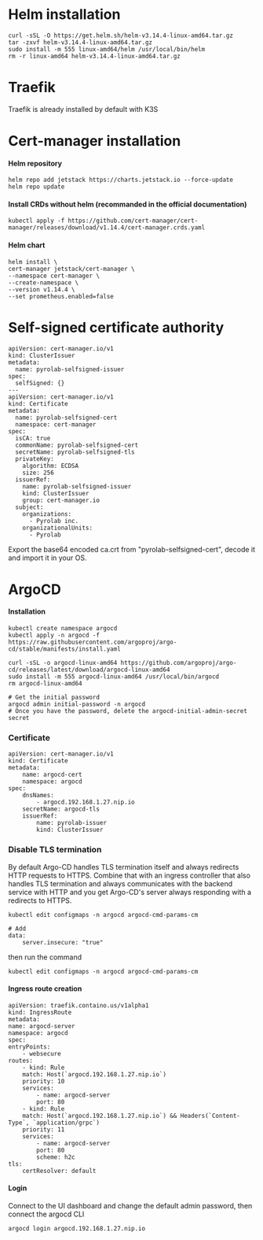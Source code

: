 # Helm installation
    curl -sSL -O https://get.helm.sh/helm-v3.14.4-linux-amd64.tar.gz
    tar -zxvf helm-v3.14.4-linux-amd64.tar.gz
    sudo install -m 555 linux-amd64/helm /usr/local/bin/helm
    rm -r linux-amd64 helm-v3.14.4-linux-amd64.tar.gz

# Traefik
Traefik is already installed by default with K3S

# Cert-manager installation
#### Helm repository
    helm repo add jetstack https://charts.jetstack.io --force-update
    helm repo update
#### Install CRDs without helm (recommanded in the official documentation)
    kubectl apply -f https://github.com/cert-manager/cert-manager/releases/download/v1.14.4/cert-manager.crds.yaml
#### Helm chart
    helm install \
    cert-manager jetstack/cert-manager \
    --namespace cert-manager \
    --create-namespace \
    --version v1.14.4 \
    --set prometheus.enabled=false
# Self-signed certificate authority
    apiVersion: cert-manager.io/v1
    kind: ClusterIssuer
    metadata:
      name: pyrolab-selfsigned-issuer
    spec:
      selfSigned: {}
    ---
    apiVersion: cert-manager.io/v1
    kind: Certificate
    metadata:
      name: pyrolab-selfsigned-cert
      namespace: cert-manager
    spec:
      isCA: true
      commonName: pyrolab-selfsigned-cert
      secretName: pyrolab-selfsigned-tls
      privateKey:
        algorithm: ECDSA
        size: 256
      issuerRef:
        name: pyrolab-selfsigned-issuer
        kind: ClusterIssuer
        group: cert-manager.io
      subject:
        organizations:
          - Pyrolab inc.
        organizationalUnits:
          - Pyrolab
Export the base64 encoded ca.crt from "pyrolab-selfsigned-cert", decode it and import it in your OS.
# ArgoCD
#### Installation
    kubectl create namespace argocd
    kubectl apply -n argocd -f https://raw.githubusercontent.com/argoproj/argo-cd/stable/manifests/install.yaml

    curl -sSL -o argocd-linux-amd64 https://github.com/argoproj/argo-cd/releases/latest/download/argocd-linux-amd64
    sudo install -m 555 argocd-linux-amd64 /usr/local/bin/argocd
    rm argocd-linux-amd64

    # Get the initial password
    argocd admin initial-password -n argocd
    # Once you have the password, delete the argocd-initial-admin-secret secret

### Certificate
    apiVersion: cert-manager.io/v1
    kind: Certificate
    metadata:
        name: argocd-cert
        namespace: argocd
    spec:
        dnsNames:
            - argocd.192.168.1.27.nip.io
        secretName: argocd-tls
        issuerRef:
            name: pyrolab-issuer
            kind: ClusterIssuer
### Disable TLS termination
By default Argo-CD handles TLS termination itself and always redirects HTTP requests to HTTPS. Combine that with an ingress controller that also handles TLS termination and always communicates with the backend service with HTTP and you get Argo-CD's server always responding with a redirects to HTTPS.
    
    kubectl edit configmaps -n argocd argocd-cmd-params-cm

    # Add
    data:
        server.insecure: "true"
then run the command
    
    kubectl edit configmaps -n argocd argocd-cmd-params-cm

#### Ingress route creation

    apiVersion: traefik.containo.us/v1alpha1
    kind: IngressRoute
    metadata:
    name: argocd-server
    namespace: argocd
    spec:
    entryPoints:
        - websecure
    routes:
        - kind: Rule
        match: Host(`argocd.192.168.1.27.nip.io`)
        priority: 10
        services:
            - name: argocd-server
            port: 80
        - kind: Rule
        match: Host(`argocd.192.168.1.27.nip.io`) && Headers(`Content-Type`, `application/grpc`)
        priority: 11
        services:
            - name: argocd-server
            port: 80
            scheme: h2c
    tls:
        certResolver: default
#### Login
Connect to the UI dashboard and change the default admin password, then connect the argocd CLI

    argocd login argocd.192.168.1.27.nip.io
